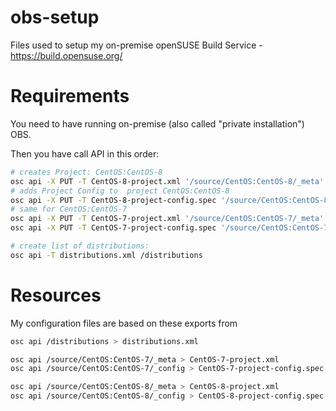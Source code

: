 # obs-setup

Files used to setup my on-premise openSUSE Build Service - https://build.opensuse.org/

# Requirements

You need to have running on-premise (also called "private installation") OBS.

Then you have call API in this order:

```bash
# creates Project: CentOS:CentOS-8
osc api -X PUT -T CentOS-8-project.xml '/source/CentOS:CentOS-8/_meta'
# adds Project Config to  project CentOS:CentOS-8
osc api -X PUT -T CentOS-8-project-config.spec '/source/CentOS:CentOS-8/_config'
# same for CentOS:CentOS-7
osc api -X PUT -T CentOS-7-project.xml '/source/CentOS:CentOS-7/_meta'
osc api -X PUT -T CentOS-7-project-config.spec '/source/CentOS:CentOS-7/_config'

# create list of distributions:
osc api -T distributions.xml /distributions
```

# Resources

My configuration files are based on these exports from 

```bash
osc api /distributions > distributions.xml

osc api /source/CentOS:CentOS-7/_meta > CentOS-7-project.xml
osc api /source/CentOS:CentOS-7/_config > CentOS-7-project-config.spec

osc api /source/CentOS:CentOS-8/_meta > CentOS-8-project.xml
osc api /source/CentOS:CentOS-8/_config > CentOS-8-project-config.spec
```

